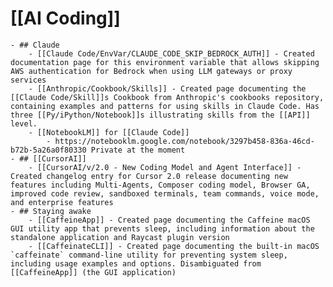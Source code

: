 # [[AI Coding]]
	- ## Claude
		- [[Claude Code/EnvVar/CLAUDE_CODE_SKIP_BEDROCK_AUTH]] - Created documentation page for this environment variable that allows skipping AWS authentication for Bedrock when using LLM gateways or proxy services
		- [[Anthropic/Cookbook/Skills]] - Created page documenting the [[Claude Code/Skill]]s Cookbook from Anthropic's cookbooks repository, containing examples and patterns for using skills in Claude Code. Has three [[Py/iPython/Notebook]]s illustrating skills from the [[API]] level.
		- [[NotebookLM]] for [[Claude Code]]
			- https://notebooklm.google.com/notebook/3297b458-836a-46cd-b72b-5a26a0f80330 Private at the moment
	- ## [[CursorAI]]
		- [[CursorAI/v/2.0 - New Coding Model and Agent Interface]] - Created changelog entry for Cursor 2.0 release documenting new features including Multi-Agents, Composer coding model, Browser GA, improved code review, sandboxed terminals, team commands, voice mode, and enterprise features
	- ## Staying awake
		- [[CaffeineApp]] - Created page documenting the Caffeine macOS GUI utility app that prevents sleep, including information about the standalone application and Raycast plugin version
		- [[CaffeinateCLI]] - Created page documenting the built-in macOS `caffeinate` command-line utility for preventing system sleep, including usage examples and options. Disambiguated from [[CaffeineApp]] (the GUI application)